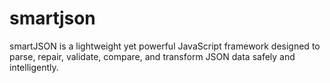 # smartjson
smartJSON is a lightweight yet powerful JavaScript framework designed to parse, repair, validate, compare, and transform JSON data safely and intelligently.
